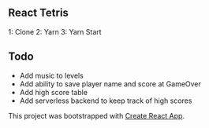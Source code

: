 

## React Tetris
1: Clone
2: Yarn
3: Yarn Start

## Todo
* Add music to levels
* Add ability to save player name and score at GameOver
* Add high score table
* Add serverless backend to keep track of high scores

This project was bootstrapped with [Create React App](https://github.com/facebook/create-react-app).
